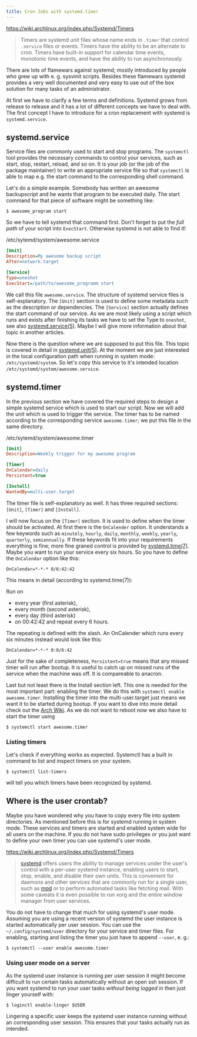 ```yaml
---
title: Cron Jobs with systemd.timer
---
```


https://wiki.archlinux.org/index.php/Systemd/Timers
> Timers are systemd unit files whose name ends in `.timer` that control
> `.service` files or events. Timers have the ability to be an alternate to cron.
> Timers have built-in support for calendar time events, monotonic time events,
> and have the ability to run asynchronously.

There are lots of flamewars against systemd; mostly introduced by people who
grew up with e. g. sysvinit scripts. Besides these flamewars systemd provides a
very well documented and very easy to use out of the box solution for many tasks
of an administrator.

At first we have to clarify a few terms and definitions. Systemd grows from
release to release and it has a lot of different concepts we have to deal with.
The first concept I have to introduce for a cron replacement with systemd is
`systemd.service`.

## systemd.service

Service files are commonly used to start and stop programs. The `systemctl` tool
provides the necessary commands to control your services, such as start, stop,
restart, reload, and so on. It is your job (or the job of the package
maintainer) to write an appropriate service file so that `systemctl` is able to
map e.g. the start command to the corresponding shell command.

Let's do a simple example. Somebody has written an awesome backupscript and he
wants that program to be executed daily. The start command for that piece of
software might be something like:

```
$ awesome_program start
```

So we have to tell systemd that command first. Don't forget to put the *full
path* of your script into `ExecStart`. Otherwise systemd is not able to find
it!

/etc/sytemd/system/awesome.service

``` ini
[Unit]
Description=My awesome backup script
After=network.target

[Service]
Type=oneshot
ExecStart=/path/to/awesome_programm start
```

We call this file `awesome.service`. The structure of systemd service files is
self-explanatory. The `[Unit]` section is used to define some metadata such as
the description or dependencies. The `[Service]` section actually defines the
start command of our service. As we are most likely using a script which runs
and exists after finishing its tasks we have to set the Type to `oneshot`, see
also
[systemd.service(5)](http://www.freedesktop.org/software/systemd/man/systemd.service.html).
Maybe I will give more information about that topic in another articles.

Now there is the question where we are supposed to put this file. This topic is
covered in detail in
[systemd.unit(5)](http://www.freedesktop.org/software/systemd/man/systemd.unit.html).
At the moment we are just interested in the local configuration path when
running in system mode: `/etc/systemd/system`. So let's copy this service to
it's intended location `/etc/systemd/system/awesome.service`.

## systemd.timer

In the previous section we have covered the required steps to design a simple
systemd service which is used to start our script. Now we will add the unit
which is used to trigger the service. The timer has to be named according to the
corresponding service `awesome.timer`; we put this file in the same directory.

/etc/sytemd/system/awesome.timer

``` ini
[Unit]
Description=Weekly trigger for my awesome program

[Timer]
OnCalendar=daily
Persistent=true

[Install]
WantedBy=multi-user.target
```

The timer file is self-explanatory as well. It has three required sections:
`[Unit]`, `[Timer]` and `[Install]`.

I will now focus on the `[Timer]` section. It is used to define when the timer
should be activated. At first there is the `OnCalender` option. It understands a
few keywords such as `minutely`, `hourly`, `daily`, `monthly`, `weekly`,
`yearly`, `quarterly`, `semiannually`.  If these keywords fit into your
requirements everything is fine; more fine graned control is provided by
[systemd.time(7)](https://www.freedesktop.org/software/systemd/man/systemd.time.html).
Maybe you want to run your service every six hours. So you
have to define the `OnCalendar` option like this:

```
OnCalendar=*-*-* 0/6:42:42
```

This means in detail (according to systemd.time(7)):

Run on

* every year (first asterisk),
* every month (second asterisk),
* every day (third asterisk)
* on 00:42:42 and repeat every 6 hours.

The repeating is defined with the slash. An OnCalender which runs every six
minutes instead would look like this:

```
OnCalendar=*-*-* 0:0/6:42
```

Just for the sake of completeness, `Persistent=true` means that any missed timer
will run after bootup. It is useful to catch up on missed runs of the service
when the machine was off. It is compareable to anacron.

Last but not least there is the Install section left. This one is needed for the
most important part: enabling the timer. We do this with `systemctl enable
awesome.timer`. Installing the timer into the multi-user.target just means we
want it to be started during bootup. If you want to dive into more detail check
out the [Arch Wiki](https://wiki.archlinux.org/index.php/Systemd#Targets). As we 
do not want to reboot now we also have to start the timer using

```
$ systemctl start awesome.timer
```

### Listing timers

Let's check if everything works as expected. Systemctl has a built in command to
list and inspect timers on your system.

```
$ systemctl list-timers
```

will tell you which timers have been recognized by systemd.

## Where is the user crontab?

Maybe you have wondered why you have to copy every file into system directories.
As mentioned before this is for systemd running in system mode. These services
and timers are started and enabled system wide for all users on the machine. If
you do not have sudo privileges or you just want to define your own timer you
can use systemd's user mode.

https://wiki.archlinux.org/index.php/Systemd/Timers

> [systemd](https://wiki.archlinux.org/index.php/Systemd) offers users the ability
> to manage services under the user's control with a per-user systemd instance,
> enabling users to start, stop, enable, and disable their own units. This is
> convenient for daemons and other services that are commonly run for a single
> user, such as [mpd](https://wiki.archlinux.org/index.php/Mpd) or to perform
> automated tasks like fetching mail. With some caveats it is even possible to
> run xorg and the entire window manager from user services.

You do not have to change that much for using systemd's user mode. Assuming you
are using a recent version of systemd the user instance is started automatically
per user session. You can use the `~/.config/systemd/user` directory for your
service and timer files. For enabling, starting and listing the timer you just
have to append `--user`, e. g.:

```
$ systemctl --user enable awesome.timer
```

### Using user mode on a server

As the systemd user instance is running per user session it might become
difficult to run certain tasks automatically without an open ssh session. If you
want systemd to run your user tasks *without being logged in* then just linger
yourself with:

```
$ loginctl enable-linger $USER
```

Lingering a specific user keeps the systemd user instance running without an
corresponding user session. This ensures that your tasks actually run as
intended.
